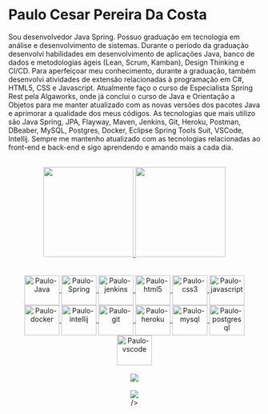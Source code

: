 # Paulo Cesar Pereira Da Costa


Sou desenvolvedor Java Spring. Possuo graduação em tecnologia em análise e desenvolvimento de sistemas. Durante o período da graduação desenvolvi habilidades em desenvolvimento de aplicações Java, banco de dados e metodologias ágeis (Lean, Scrum, Kamban), Design Thinking e CI/CD. Para aperfeiçoar meu conhecimento, durante a graduação, também desenvolvi atividades de extensão relacionadas à programação em C#, HTML5, CSS e Javascript. Atualmente faço o curso de Especialista Spring Rest pela Algaworks, onde já conclui o curso de Java e Orientação a Objetos para me manter atualizado com as novas versões dos pacotes Java e aprimorar a qualidade dos meus códigos. As tecnologias que mais utilizo são Java Spring, JPA, Flayway, Maven, Jenkins, Git, Heroku, Postman, DBeaber, MySQL, Postgres, Docker, Eclipse Spring Tools Suit, VSCode, Intellij. Sempre me mantenho atualizado com as tecnologias relacionadas ao front-end e back-end e sigo aprendendo e amando mais a cada dia.

<br>
<div align="center">
  <a href="https://github.com/Paulocesar90">
  <img height="180em" src="https://github-readme-stats.vercel.app/api?username=Paulocesar90&show_icons=true&theme=cobalt&include_all_commits=true&count_private=true"/>
  <img height="180em" src="https://github-readme-stats.vercel.app/api/top-langs/?username=Paulocesar90&layout=compact&langs_count=7&theme=cobalt"/>
</br>
    
   <div>
   <br> 
  <div style="display: inline_block"><br>
  <img align="center" alt="Paulo-Java" height="60" width="70"   src="https://cdn.jsdelivr.net/gh/devicons/devicon/icons/java/java-original-wordmark.svg" />
  <img align="center" alt="Paulo-Spring" height="60" width="70" src="https://cdn.jsdelivr.net/gh/devicons/devicon/icons/spring/spring-plain.svg" />
  <img align="center" alt="Paulo-jenkins" height="60" width="70" src="https://cdn.jsdelivr.net/gh/devicons/devicon/icons/jenkins/jenkins-plain.svg" />
  <img align="center" alt="Paulo-html5" height="60" width="70" src="https://cdn.jsdelivr.net/gh/devicons/devicon/icons/html5/html5-original-wordmark.svg" />
  <img align="center" alt="Paulo-css3" height="60" width="70" src="https://cdn.jsdelivr.net/gh/devicons/devicon/icons/css3/css3-plain-wordmark.svg" />
  <img align="center" alt="Paulo-javascript" height="60" width="70" src="https://cdn.jsdelivr.net/gh/devicons/devicon/icons/javascript/javascript-plain.svg" />
<img align="center" alt="Paulo-docker" height="60" width="70" src="https://cdn.jsdelivr.net/gh/devicons/devicon/icons/docker/docker-original-wordmark.svg" />
  <img align="center" alt="Paulo-intellij" height="60" width="70" src="https://cdn.jsdelivr.net/gh/devicons/devicon/icons/intellij/intellij-plain-wordmark.svg" />
  <img align="center" alt="Paulo-git" height="60" width="70"  src="https://cdn.jsdelivr.net/gh/devicons/devicon/icons/git/git-plain.svg" />
  <img align="center" alt="Paulo-heroku" height="60" width="70"  src="https://cdn.jsdelivr.net/gh/devicons/devicon/icons/heroku/heroku-plain-wordmark.svg" />
  <img align="center" alt="Paulo-mysql" height="60" width="70"  src="https://cdn.jsdelivr.net/gh/devicons/devicon/icons/mysql/mysql-original-wordmark.svg" />
  <img align="center" alt="Paulo-postgresql" height="60" width="70"  src="https://cdn.jsdelivr.net/gh/devicons/devicon/icons/postgresql/postgresql-original-wordmark.svg" />
   <img align="center" alt="Paulo-vscode" height="60" width="70" src="https://cdn.jsdelivr.net/gh/devicons/devicon/icons/vscode/vscode-original-wordmark.svg"
   </br> 
   </div>
 
  
  
  <br>
  <a href="https://www.youtube.com/channel/UCEKOnvBRGj0xmcj4u-UVGew/videos" target="_blank"><img src="https://img.shields.io/badge/YouTube-FF0000?style=for-the-badge&logo=youtube&logoColor=white" target="_blank"></a>
  </br>
  <br>
  <a href="https://www.linkedin.com/in/paulo-cesar-pereira-da-costa-96a6521b7/" target="_blank"><img src="https://img.shields.io/badge/-LinkedIn-%230077B5?style=for-the-badge&logo=linkedin&logoColor=white" target="_blank"></a> 
  </br> />
          
